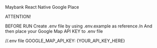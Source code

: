 Maybank React Native Google Place

ATTENTION!

BEFORE RUN
Create .env file by using .env.example as reference	/n
And then place your Google Map API KEY to .env file

//.env file
GOOGLE_MAP_API_KEY: {YOUR_API_KEY_HERE}

